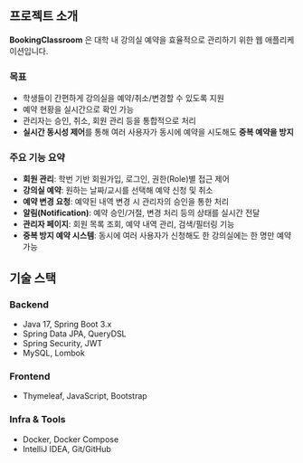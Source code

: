 ##  프로젝트 소개

**BookingClassroom** 은 대학 내 강의실 예약을 효율적으로 관리하기 위한 웹 애플리케이션입니다.  

###  목표
- 학생들이 간편하게 강의실을 예약/취소/변경할 수 있도록 지원  
- 예약 현황을 실시간으로 확인 가능  
- 관리자는 승인, 취소, 회원 관리 등을 통합적으로 처리  
- **실시간 동시성 제어**를 통해 여러 사용자가 동시에 예약을 시도해도 **중복 예약을 방지**  

###  주요 기능 요약
- **회원 관리**: 학번 기반 회원가입, 로그인, 권한(Role)별 접근 제어  
- **강의실 예약**: 원하는 날짜/교시를 선택해 예약 신청 및 취소  
- **예약 변경 요청**: 예약된 내역 변경 시 관리자의 승인을 통한 처리  
- **알림(Notification)**: 예약 승인/거절, 변경 처리 등의 상태를 실시간 전달  
- **관리자 페이지**: 회원 목록 조회, 예약 내역 관리, 검색/필터링 기능  
- **중복 방지 예약 시스템**: 동시에 여러 사용자가 신청해도 한 강의실에는 한 명만 예약 가능  

## 기술 스택

### Backend
- Java 17, Spring Boot 3.x  
- Spring Data JPA, QueryDSL  
- Spring Security, JWT  
- MySQL, Lombok  

### Frontend
- Thymeleaf, JavaScript, Bootstrap  

### Infra & Tools
- Docker, Docker Compose  
- IntelliJ IDEA, Git/GitHub  
